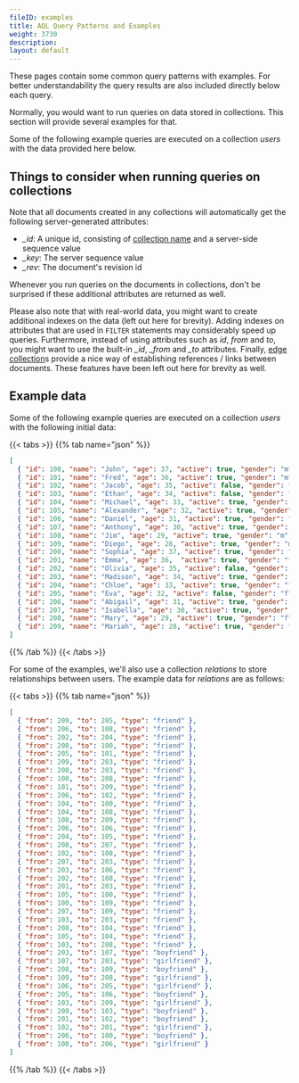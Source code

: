```yaml
---
fileID: examples
title: AQL Query Patterns and Examples
weight: 3730
description: 
layout: default
---
```

These pages contain some common query patterns with examples. For better
understandability the query results are also included directly below each query.

Normally, you would want to run queries on data stored in collections.
This section will provide several examples for that.

Some of the following example queries are executed on a collection _users_
with the data provided here below.

## Things to consider when running queries on collections

Note that all documents created in any collections will automatically get the
following server-generated attributes:

- *_id*: A unique id, consisting of [collection name](../../appendix/appendix-glossary#collection-name)
  and a server-side sequence value
- *_key*: The server sequence value
- *_rev*: The document's revision id

Whenever you run queries on the documents in collections, don't be surprised if
these additional attributes are returned as well.

Please also note that with real-world data, you might want to create additional
indexes on the data (left out here for brevity). Adding indexes on attributes that are
used in `FILTER` statements may considerably speed up queries. Furthermore, instead of
using attributes such as *id*, *from* and *to*, you might want to use the built-in
*_id*, *_from* and *_to* attributes. Finally, [edge collection](../../appendix/appendix-glossary#edge-collection)s provide a nice way of
establishing references / links between documents. These features have been left out here 
for brevity as well.

## Example data

Some of the following example queries are executed on a collection *users*
with the following initial data:

{{< tabs >}}
{{% tab name="json" %}}
```json
[ 
  { "id": 100, "name": "John", "age": 37, "active": true, "gender": "m" },
  { "id": 101, "name": "Fred", "age": 36, "active": true, "gender": "m" },
  { "id": 102, "name": "Jacob", "age": 35, "active": false, "gender": "m" },
  { "id": 103, "name": "Ethan", "age": 34, "active": false, "gender": "m" },
  { "id": 104, "name": "Michael", "age": 33, "active": true, "gender": "m" },
  { "id": 105, "name": "Alexander", "age": 32, "active": true, "gender": "m" },
  { "id": 106, "name": "Daniel", "age": 31, "active": true, "gender": "m" },
  { "id": 107, "name": "Anthony", "age": 30, "active": true, "gender": "m" },
  { "id": 108, "name": "Jim", "age": 29, "active": true, "gender": "m" },
  { "id": 109, "name": "Diego", "age": 28, "active": true, "gender": "m" },
  { "id": 200, "name": "Sophia", "age": 37, "active": true, "gender": "f" },
  { "id": 201, "name": "Emma", "age": 36,  "active": true, "gender": "f" },
  { "id": 202, "name": "Olivia", "age": 35, "active": false, "gender": "f" },
  { "id": 203, "name": "Madison", "age": 34, "active": true, "gender": "x" },
  { "id": 204, "name": "Chloe", "age": 33, "active": true, "gender": "f" },
  { "id": 205, "name": "Eva", "age": 32, "active": false, "gender": "f" },
  { "id": 206, "name": "Abigail", "age": 31, "active": true, "gender": "f" },
  { "id": 207, "name": "Isabella", "age": 30, "active": true, "gender": "f" },
  { "id": 208, "name": "Mary", "age": 29, "active": true, "gender": "f" },
  { "id": 209, "name": "Mariah", "age": 28, "active": true, "gender": "f" }
]
```
{{% /tab %}}
{{< /tabs >}}

For some of the examples, we'll also use a collection *relations* to store
relationships between users. The example data for *relations* are as follows:

{{< tabs >}}
{{% tab name="json" %}}
```json
[
  { "from": 209, "to": 205, "type": "friend" },
  { "from": 206, "to": 108, "type": "friend" },
  { "from": 202, "to": 204, "type": "friend" },
  { "from": 200, "to": 100, "type": "friend" },
  { "from": 205, "to": 101, "type": "friend" },
  { "from": 209, "to": 203, "type": "friend" },
  { "from": 200, "to": 203, "type": "friend" },
  { "from": 100, "to": 208, "type": "friend" },
  { "from": 101, "to": 209, "type": "friend" },
  { "from": 206, "to": 102, "type": "friend" },
  { "from": 104, "to": 100, "type": "friend" },
  { "from": 104, "to": 108, "type": "friend" },
  { "from": 108, "to": 209, "type": "friend" },
  { "from": 206, "to": 106, "type": "friend" },
  { "from": 204, "to": 105, "type": "friend" },
  { "from": 208, "to": 207, "type": "friend" },
  { "from": 102, "to": 108, "type": "friend" },
  { "from": 207, "to": 203, "type": "friend" },
  { "from": 203, "to": 106, "type": "friend" },
  { "from": 202, "to": 108, "type": "friend" },
  { "from": 201, "to": 203, "type": "friend" },
  { "from": 105, "to": 100, "type": "friend" },
  { "from": 100, "to": 109, "type": "friend" },
  { "from": 207, "to": 109, "type": "friend" },
  { "from": 103, "to": 203, "type": "friend" },
  { "from": 208, "to": 104, "type": "friend" },
  { "from": 105, "to": 104, "type": "friend" },
  { "from": 103, "to": 208, "type": "friend" },
  { "from": 203, "to": 107, "type": "boyfriend" },
  { "from": 107, "to": 203, "type": "girlfriend" },
  { "from": 208, "to": 109, "type": "boyfriend" },
  { "from": 109, "to": 208, "type": "girlfriend" },
  { "from": 106, "to": 205, "type": "girlfriend" },
  { "from": 205, "to": 106, "type": "boyfriend" },
  { "from": 103, "to": 209, "type": "girlfriend" },
  { "from": 209, "to": 103, "type": "boyfriend" },
  { "from": 201, "to": 102, "type": "boyfriend" },
  { "from": 102, "to": 201, "type": "girlfriend" },
  { "from": 206, "to": 100, "type": "boyfriend" },
  { "from": 100, "to": 206, "type": "girlfriend" }
]
```
{{% /tab %}}
{{< /tabs >}}
